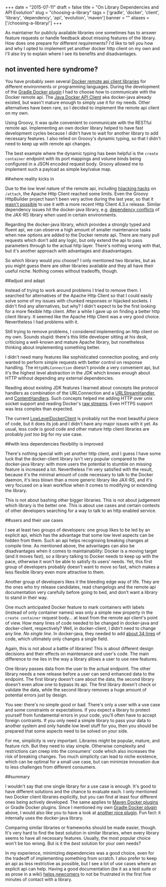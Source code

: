 
+++
date = "2015-07-11"
draft = false
title = "On Library Dependencies and API Evolution"
slug = "choosing-a-library"
tags = ['gradle', 'docker', 'client', 'library', 'dependency', 'api', 'evolution', 'maven']
banner = ""
aliases = ['/choosing-a-library/']
+++

As maintainer for publicly available libraries one sometimes has to answer feature requests or handle feedback about missing features of the library. How does one prepare for different requirements? I'd like to tell you how and why I opted to implement yet another docker http client on my own and I'll also try to explain where I see its benefits and disadvantages.

## not invented here syndrome?

You have probably seen several [Docker remote api client libraries](https://docs.docker.com/reference/api/remote_api_client_libraries/) for different environments or programming languages. During the development of the [Gradle Docker plugin](https://github.com/gesellix/gradle-docker-plugin) I had to choose how to communicate with the Docker remote api. The [Java Docker API Client](https://github.com/docker-java/docker-java) aka docker-java already existed, but wasn't mature enough to simply use it for my needs. Other alternatives have been rare, so I decided to implement the remote api client on my own.

Using Groovy, it was quite convenient to communicate with the RESTful remote api. Implementing an own docker library helped to have fast development cycles because I didn't have to wait for another library to add necessary features. I also relied on Groovy's dynamic typing, so that I didn't need to keep up with remote api changes.

The best example where the dynamic typing has been helpful is the `create container` endpoint with its port mappings and volume binds being configured in a JSON encoded request body. Groovy allowed me to implement such a payload as simple key/value map.

##where reality kicks in

Due to the low level nature of the remote api, including [hijacking hacks](https://docs.docker.com/reference/api/docker_remote_api_v1.19/#3-2-hijacking) on `/attach`, the Apache Http Client reached some limits. Even the Groovy HttpBuilder project hasn't been very active during the last year, so that it [wasn't possible](https://github.com/jgritman/httpbuilder/issues/21) to use it with a more recent Http Client 4.3.x release. Similar dependency issues hit the docker-java library, e.g. [dependency conflicts](https://github.com/docker-java/docker-java/issues/64) of the JAX-RS library when used in certain environments.

Regarding the docker-java library, which provides a strongly typed and fluent api, we can observe a high amount of smaller maintenance tasks when new options are added to the Docker remote api. There are many pull requests which don't add any logic, but only extend the api to pass parameters through to the actual http layer. There's nothing wrong with that, but it's another approach with advantages and disadvantages.

So which library would you choose? I only mentioned two libraries, but as you might guess there are other libraries available and they all have their useful niche. Nothing comes without tradeoffs, though.

##adjust and adapt

Instead of trying to work around problems I tried to remove them. I searched for alternatives of the Apache Http Client so that I could easily solve some of my issues with chunked responses or hijacked sockets. I didn't find any alternatives, but why? I didn't expect to be the first looking for a more flexible http client. After a while I gave up on finding a better http client library. It seemed like the Apache Http Client was a very good choice. Nevertheless I had problems with it.

Still trying to remove problems, I considered implementing an http client on my own. Sounds stupid: there's this little developer sitting at his desk, criticising a well-known and mature Apache library, but nonetheless thinking about implementing something better.

I didn't need many features like sophisticated connection pooling, and only wanted to perform simple requests with better control on response handling. The `HttpURLConnection` doesn't provide a very convenient api, but it's the highest level abstraction in the JDK which knows enough about HTTP without depending any external dependencies.

Reading about existing JDK features I learned about concepts like protocol handlers as combination of the URLConnection and a [URLStreamHandler](http://docs.oracle.com/javase/7/docs/api/java/net/URLStreamHandler.html), and [ContentHandlers](http://docs.oracle.com/javase/7/docs/api/java/net/ContentHandler.html). Such concepts helped me adding HTTP over unix socket support and reading Docker's [raw streams](https://docs.docker.com/reference/api/docker_remote_api_v1.19/#attach-to-a-container). Even HTTPS support was less complex than expected.

The current [LowLevelDockerClient](https://github.com/gesellix/docker-client/blob/master/src/main/groovy/de/gesellix/docker/client/LowLevelDockerClient.groovy) is probably not the most beautiful piece of code, but it does its job and I didn't have any major issues with it yet. As usual, less code is good code and other mature http client libraries are probably _just too big_ for my use case.

##with less dependencies flexibility is improved

There's nothing special with yet another http client, and I guess I have some luck that the docker-client library isn't very popular compared to the docker-java library: with more users the potential to stumble on missing feature is increased a lot. Nevertheless I'm very satisfied with the result, because it's the minimal amount of code necessary to talk to the Docker daemon, it's less blown than a more generic library like JAX-RS, and it's very focused on a lean workflow when it comes to modifying or extending the library.

This is not about bashing other bigger libraries. This is not about judgement which library is the better one. This is about use cases and certain contexts of other developers searching for a way to talk to an http enabled service.

##users and their use cases

I see at least two groups of developers: one group likes to be led by an explicit api, which has the advantage that some low level aspects can be hidden from them. Such an api helps recognising breaking changes at compile time. As mentioned above, the advantages can also be disadvantages when it comes to maintainability: Docker is a moving target (and it moves fast), so a library talking to Docker needs to keep up with the pace, otherwise it won't be able to satisfy its users' needs. Yet, this first group of developers probably doesn't want to move so fast, which makes a less flexible library even more attractive to them.

Another group of developers likes it the bleeding edge way of life. They are the ones who try release candidates, read changelogs and the remote api documentation very carefully before going to bed, and don't want a library to stand in their way.

One much anticipated Docker feature to mark containers with labels (instead of only container names) was only a simple new property in the `create container` request body... at least from the remote api client's point of view. How many lines of code needed to be changed in docker-java and docker-client, respectively? Well, in docker-client, I didn't need to change any line. _No single line_. In docker-java, they needed to add [about 34 lines](https://github.com/docker-java/docker-java/commit/2d3174528c59d2ebe2255fc3596fc1d1adac2cdb) of code, which ultimately only changes a single field.

Again, this is not about a battle of libraries! This is about different design decisions and their effects on maintenance and user's code. The main difference to me lies in the way a library allows a user to use new features.

One library passes data from the user to the actual endpoint. The other library needs a new release before a user can send enhanced data to the endpoint. The first library doesn't care about the data, the second library doesn't even allow one to bypass its api. The first library doesn't check or validate the data, while the second library removes a huge amount of potential errors just by design.

You see: there's no simple good or bad. There's only a user with a use case and some constraints or expectations. If you expect a library to protect yourself from fundamental errors in your code, you'll often have to accept foreign contraints. If you only need a simple library to pass your data to another system and only handle low level stuff for you, then you should be prepared that some aspects need to be solved on your side.

For me, simplicity is very important. Libraries might be popular, mature, and feature rich. But they need to stay simple. Otherwise complexity and restrictions can creep into the consumers' code which also increases the risk of breaking changes. Too much simplicity can lead to niche existence, which can be optimal for a small use case, but can minimize innovation due to less challenges from different consumers.

##summary

I wouldn't say that one single library for a use case is enough. It's good to have different solutions and the chance to evaluate each. I only mentioned two Docker client libraries explicitly, but you can find at least four different ones being actively developed. The same applies to [Maven Docker plugins](https://github.com/rhuss/shootout-docker-maven) or Gradle Docker plugins. Since I mentioned my own [Gradle Docker plugin](https://github.com/gesellix/gradle-docker-plugin) above, I would also like you to have a look at [another nice plugin](https://github.com/bmuschko/gradle-docker-plugin). Fun fact: it internally uses the docker-java library.

Comparing similar libraries or frameworks should be made easier, though. It's very hard to find the best solution in similar libraries, when every library seems to have all necessary features. Usually, the most popular choice won't be too wrong. But is it the _best_ solution for your own needs?

In my experience, minimizing dependencies was a good choice, even for the tradeoff of implementing something from scratch. I also prefer to keep an api as less restrictive as possible, but I see a lot of use cases where an explicit api can help. Having a good documentation (be it as a test suite or as prose in a wiki) [helps newcomers](https://github.com/gesellix-docker/docker-client/issues/17#issue-94297435) to not be frustrated in the first five minutes of contact with a library.


